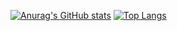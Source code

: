 [![Anurag's GitHub stats](https://github-readme-stats.vercel.app/api?username=midstreeeam)](https://github.com/midstreeeam/github-readme-stats)   [![Top Langs](https://github-readme-stats.vercel.app/api/top-langs/?username=midstreeeam&layout=compact&hide=html)](https://github.com/anuraghazra/github-readme-stats)
